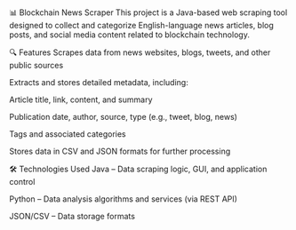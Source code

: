 📊 Blockchain News Scraper
This project is a Java-based web scraping tool designed to collect and categorize English-language news articles, blog posts, and social media content related to blockchain technology.

🔍 Features
Scrapes data from news websites, blogs, tweets, and other public sources

Extracts and stores detailed metadata, including:

Article title, link, content, and summary

Publication date, author, source, type (e.g., tweet, blog, news)

Tags and associated categories

Stores data in CSV and JSON formats for further processing


🛠️ Technologies Used
Java – Data scraping logic, GUI, and application control

Python – Data analysis algorithms and services (via REST API)

JSON/CSV – Data storage formats
